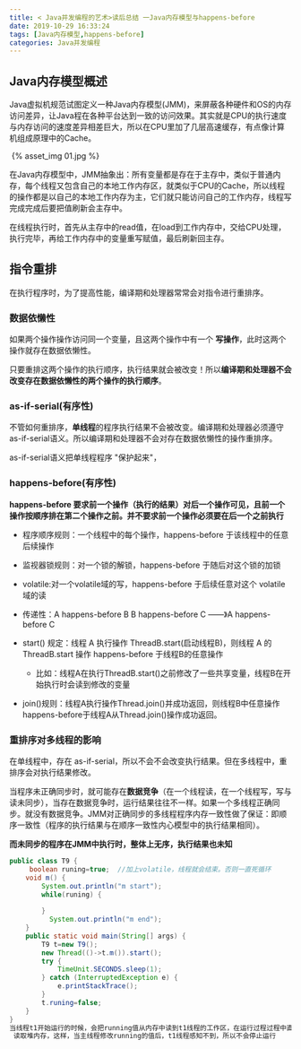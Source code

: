 ```yaml
---
title: < Java并发编程的艺术>读后总结 一Java内存模型与happens-before
date: 2019-10-29 16:33:24
tags: [Java内存模型,happens-before]
categories: Java并发编程
---
```


## Java内存模型概述

  Java虚拟机规范试图定义一种Java内存模型(JMM)，来屏蔽各种硬件和OS的内存访问差异，让Java程在各种平台达到一致的访问效果。其实就是CPU的执行速度与内存访问的速度差异相差巨大，所以在CPU里加了几层高速缓存，有点像计算机组成原理中的Cache。

​    {% asset_img 01.jpg  %}

在Java内存模型中，JMM抽象出：所有变量都是存在于主存中，类似于普通内存，每个线程又包含自己的本地工作内存区，就类似于CPU的Cache，所以线程的操作都是以自己的本地工作内存为主，它们就只能访问自己的工作内存，线程写完成完成后要把值刷新会主存中。

在线程执行时，首先从主存中的read值，在load到工作内存中，交给CPU处理，执行完毕，再给工作内存中的变量重写赋值，最后刷新回主存。

## 指令重排

在执行程序时，为了提高性能，编译期和处理器常常会对指令进行重排序。

### 数据依懒性

如果两个操作操作访问同一个变量，且这两个操作中有一个 **写操作**，此时这两个操作就存在数据依懒性。

只要重排这两个操作的执行顺序，执行结果就会被改变！所以**编译期和处理器不会改变存在数据依懒性的两个操作的执行顺序**。

### as-if-serial(有序性)

不管如何重排序，**单线程**的程序执行结果不会被改变。编译期和处理器必须遵守 as-if-serial语义。所以编译期和处理器不会对存在数据依懒性的操作重排序。

as-if-serial语义把单线程程序 "保护起来"，

### happens-before(有序性)

**happens-before 要求前一个操作（执行的结果）对后一个操作可见，且前一个操作按顺序排在第二个操作之前。并不要求前一个操作必须要在后一个之前执行**

- 程序顺序规则：一个线程中的每个操作，happens-before 于该线程中的任意后续操作

- 监视器锁规则：对一个锁的解锁，happens-before 于随后对这个锁的加锁

- volatile:对一个volatile域的写，happens-before 于后续任意对这个 volatile 域的读

- 传递性：A happens-before B    B happens-before C ——》A happens-before C

- start() 规定：线程 A 执行操作 ThreadB.start(启动线程B)，则线程 A 的 ThreadB.start 操作 happens-before 于线程B的任意操作

  - 比如：线程A在执行ThreadB.start()之前修改了一些共享变量，线程B在开始执行时会读到修改的变量

- join()规则：线程A执行操作Thread.join()并成功返回，则线程B中任意操作 happens-before于线程A从Thread.join()操作成功返回。

### 重排序对多线程的影响

在单线程中，存在 as-if-serial，所以不会不会改变执行结果。但在多线程中，重排序会对执行结果修改。

当程序未正确同步时，就可能存在**数据竞争**（在一个线程读，在一个线程写，写与读未同步），当存在数据竞争时，运行结果往往不一样。如果一个多线程正确同步。就没有数据竞争。JMM对正确同步的多线程程序内存一致性做了保证：即顺序一致性（程序的执行结果与在顺序一致性内心模型中的执行结果相同）。

**而未同步的程序在JMM中执行时，整体上无序，执行结果也未知**

```java
public class T9 {
     boolean runing=true;  //加上volatile，线程就会结束。否则一直死循环
    void m() {
    	System.out.println("m start");
    	while(runing) {
    		
    	}
    	  System.out.println("m end"); 
    }
    public static void main(String[] args) {
		T9 t=new T9();
		new Thread(()->t.m()).start();
		try {
			TimeUnit.SECONDS.sleep(1);
		} catch (InterruptedException e) {
			e.printStackTrace();
		}
		t.runing=false;
	}
}
当线程t1开始运行的时候，会把running值从内存中读到t1线程的工作区，在运行过程过程中直接使用这个copy，并不会每次都去
 读取堆内存，这样，当主线程修改running的值后，t1线程感知不到，所以不会停止运行

```

 



  

